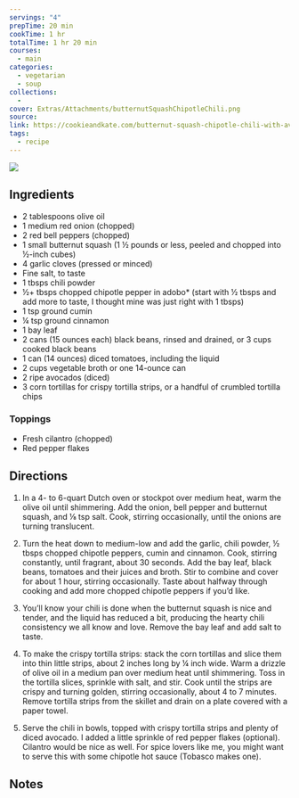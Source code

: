 ```yaml
---
servings: "4"
prepTime: 20 min
cookTime: 1 hr
totalTime: 1 hr 20 min
courses:
  - main
categories:
  - vegetarian
  - soup
collections:
  -
cover: Extras/Attachments/butternutSquashChipotleChili.png
source:
link: https://cookieandkate.com/butternut-squash-chipotle-chili-with-avocado/
tags:
  - recipe
---
```


![](Extras/Attachments/butternutSquashChipotleChili.png)


## Ingredients

- 2 tablespoons olive oil
- 1 medium red onion (chopped)
- 2 red bell peppers (chopped)
- 1 small butternut squash (1 ½ pounds or less, peeled and chopped into ½-inch cubes)
- 4 garlic cloves (pressed or minced)
- Fine salt, to taste
- 1 tbsps chili powder
- ½+ tbsps chopped chipotle pepper in adobo* (start with ½ tbsps and add more to taste, I thought mine was just right with 1 tbsps)
- 1 tsp ground cumin
- ¼ tsp ground cinnamon
- 1 bay leaf
- 2 cans (15 ounces each) black beans, rinsed and drained, or 3 cups cooked black beans
- 1 can (14 ounces) diced tomatoes, including the liquid
- 2 cups vegetable broth or one 14-ounce can
- 2 ripe avocados (diced)
- 3 corn tortillas for crispy tortilla strips, or a handful of crumbled tortilla chips

### Toppings

- Fresh cilantro (chopped)
- Red pepper flakes


## Directions

1. In a 4- to 6-quart Dutch oven or stockpot over medium heat, warm the olive oil until shimmering. Add the onion, bell pepper and butternut squash, and ⅛ tsp salt. Cook, stirring occasionally, until the onions are turning translucent.

2. Turn the heat down to medium-low and add the garlic, chili powder, ½ tbsps chopped chipotle peppers, cumin and cinnamon. Cook, stirring constantly, until fragrant, about 30 seconds. Add the bay leaf, black beans, tomatoes and their juices and broth. Stir to combine and cover for about 1 hour, stirring occasionally. Taste about halfway through cooking and add more chopped chipotle peppers if you’d like.

3. You’ll know your chili is done when the butternut squash is nice and tender, and the liquid has reduced a bit, producing the hearty chili consistency we all know and love. Remove the bay leaf and add salt to taste.

4. To make the crispy tortilla strips: stack the corn tortillas and slice them into thin little strips, about 2 inches long by ¼ inch wide. Warm a drizzle of olive oil in a medium pan over medium heat until shimmering. Toss in the tortilla slices, sprinkle with salt, and stir. Cook until the strips are crispy and turning golden, stirring occasionally, about 4 to 7 minutes. Remove tortilla strips from the skillet and drain on a plate covered with a paper towel.

5. Serve the chili in bowls, topped with crispy tortilla strips and plenty of diced avocado. I added a little sprinkle of red pepper flakes (optional). Cilantro would be nice as well. For spice lovers like me, you might want to serve this with some chipotle hot sauce (Tobasco makes one).


## Notes